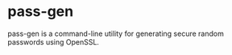 # pass-gen

pass-gen is a command-line utility for generating secure random passwords using OpenSSL.
